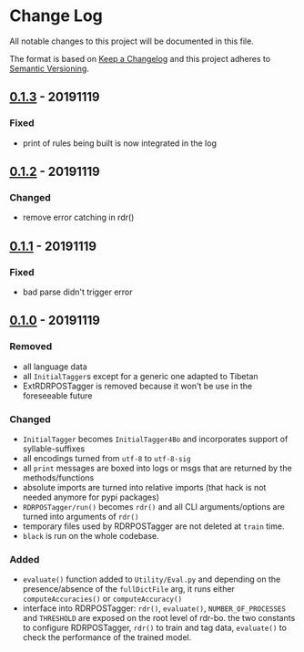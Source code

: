 # Change Log

All notable changes to this project will be documented in this file.

The format is based on [Keep a Changelog](http://keepachangelog.com/) and this project adheres to [Semantic Versioning](http://semver.org/).

## [0.1.3](https://github.com/Esukhia/rdr-bo/releases/tag/v0.1.3) - 20191119
### Fixed
 * print of rules being built is now integrated in the log

## [0.1.2](https://github.com/Esukhia/rdr-bo/releases/tag/v0.1.2) - 20191119
### Changed
 * remove error catching in rdr()

## [0.1.1](https://github.com/Esukhia/rdr-bo/releases/tag/v0.1.1) - 20191119
### Fixed
 * bad parse didn't trigger error

## [0.1.0](https://github.com/Esukhia/rdr-bo/releases/tag/v0.1.0) - 20191119
### Removed
 * all language data
 * all `InitialTagger`s except for a generic one adapted to Tibetan
 * ExtRDRPOSTagger is removed because it won't be use in the foreseeable future
### Changed
 * `InitialTagger` becomes `InitialTagger4Bo` and incorporates support of syllable-suffixes
 * all encodings turned from `utf-8` to `utf-8-sig`
 * all `print` messages are boxed into logs or msgs that are returned by the methods/functions
 * absolute imports are turned into relative imports (that hack is not needed anymore for pypi packages)
 * `RDRPOSTagger/run()` becomes `rdr()` and all CLI arguments/options are turned into arguments of `rdr()`
 * temporary files used by RDRPOSTagger are not deleted at `train` time.
 * `black` is run on the whole codebase.
### Added
 * `evaluate()` function added to `Utility/Eval.py` and depending on the presence/absence of the `fullDictFile` arg,
    it runs either `computeAccuracies()` or `computeAccuracy()`
 * interface into RDRPOSTagger: `rdr()`, `evaluate()`, `NUMBER_OF_PROCESSES` and `THRESHOLD` are exposed
    on the root level of rdr-bo. the two constants to configure RDRPOSTagger, `rdr()` to train and tag data,
    `evaluate()` to check the performance of the trained model.
